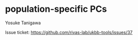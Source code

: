 # population-specific PCs

Yosuke Tanigawa

Issue ticket: https://github.com/rivas-lab/ukbb-tools/issues/37

